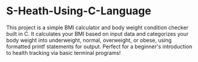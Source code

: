 # S-Heath-Using-C-Language
This project is a simple BMI calculator and body weight condition checker built in C. It calculates your BMI based on input data and categorizes your body weight into underweight, normal, overweight, or obese, using formatted printf statements for output. Perfect for a beginner's introduction to health tracking via basic terminal programs!
